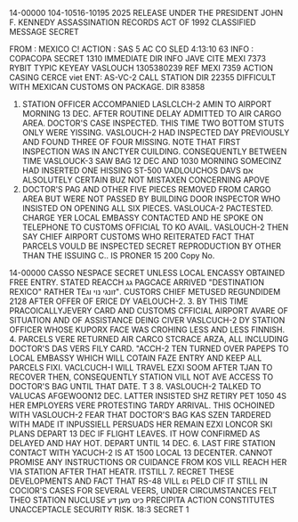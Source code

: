 14-00000
104-10516-10195 2025 RELEASE UNDER THE PRESIDENT JOHN F. KENNEDY ASSASSINATION RECORDS ACT OF 1992
CLASSIFIED MESSAGE
SECRET

FROM : MEXICO C!
ACTION : SAS 5 AC CO SLED 4:13:10 63
INFO : COPACOPA
SECRET 1310
IMMEDIATE DIR INFO JAVE CITE MEXI 7373
RYBIT TYPIC KEYEAY VASLOUCH 1305380239
REF MEXI 7359
ACTION CASING CERCE
viet ENT: AS-VC-2 CALL STATION
DIR 22355 DIFFICULT WITH MEXICAN CUSTOMS ON
PACKAGE.
DIR 83858

1. STATION OFFICER ACCOMPANIED LASLCLCH-2 AMIN TO AIRPORT
MORNING 13 DEC. AFTER ROUTINE DELAY ADMITTED TO AIR CARGO
AREA. DOCTOR'S CASE INSPECTED. THIS TIME TWO BOTTOM STUTS
ONLY WERE YISSING. VASLOUCH-2 HAD INSPECTED DAY PREVIOUSLY AND
FOUND THREE OF FOUR MISSING. NOTE THAT FIRST INSPECTION WAS IN
ANCTYER CUILDING. CONSEQUENTLY BETWEEN TIME VASLOUCK-3 SAW
BAG 12 DEC AND 1030 MORNING SOMECINZ HAD INSERTED ONE HISSING ST-500
VADLOUCHOS DAVS אם ALSOLUTELY CERTAIN BUZ NOT MISTAXEN CONCERNING
APOVE
2. DOCTOR'S PAG AND OTHER FIVE PIECES REMOVED FROM CARGO
AREA BUT WERE NOT PASSED BY BUILDING DOOR INSPECTOR WHO INSISTED
ON OPENING ALL SIX PIECES. VASLOUCA-2 PACTESTED. CHARGE YER
LOCAL EMBASSY CONTACTED AND HE SPOKE ON TELEPHONE TO CUSTOMS
OFFICIAL TO KO AVAIL. VASLOUCH-2 THEN SAY CHIEF AIRPORT
CUSTOMS WHO REITERATED FACT THAT PARCELS VOULD BE INSPECTED
SECRET
REPRODUCTION BY OTHER THAN THE ISSUING C.. IS PRONER 15 200
Copy No.

14-00000
CASSO NESPACE
SECRET
UNLESS LOCAL ENCASSY OBTAINED FREE ENTRY. STATED REACCH גג
PAGCACE ARRIVED "DESTINATION REXICO" RATHER TEזונגי נוי וג".
CUSTORS CHIEF METUSED REGUNDIDEM 2128 AFTER OFFER OF ERICE DY
VAELOUCH-2.
3. BY THIS TIME PRACOICALLYJEVERY CARD AND CUSTOMS CFFICIAL
AIRPORT AVARE OF SITUATION AND OF ASSISTANCE DEING CIVER
VASLCUCH-2 DY STATION OFFICER WHOSE KUPORX FACE WAS CROHING
LESS AND LESS FINNISH.
4. PARCELS VERE RETURNED AIR CARCO STCRACE ARZA, ALL
INCLUDING DOCTOR'S DAS VERS FILY CARD. "ACCH-2 TEN
TURNED OVER PAPEPS TO LOCAL EMBASSY WHICH WILL COTAIN FAZE
ENTRY AND KEEP ALL PARCELS FIXI. VACLCUCH-I WILL TRAVEL EZXI SOOM
AFTER TJAN TO RECOVER THEN, CONSEQUENTLY STATION VILL NOT AVE
ACCESS TO DOCTOR'S BAG UNTIL THAT DATE.
T
3
8. VASLOUCH-2 TALKED TO VALUCAS AFGEWOON12 DEC.
LATTER INSISTED SHZ RETIRY PET 1050 4S HER
EMPLOYERS VERE PROTESTING TARDY ARRIVAL.
THIS OCHOINED WITH VASLOUCH-2 FEAR THAT DOCTOR'S BAG KAS SZEN
TARDERED WITH MADE IT INPUSSIELL PERSUADS HER REMAIN EZXI LONCOR
SKI PLANS DEPART 13 DEC IF FLIGHT LEAVES. IT HOW CONFIRMED AS
DELAYED AND HAY HOT. DEPART UNTIL 14 DEC.
6. LAST FIRE STATION CONTACT WITH YACUCH-2 IS AT 1500
LOCAL 13 DECENTER. CANNOT PROMISE ANY INSTRUCTIONS OR CUIDANCE
FROM KOS VILL REACH HER VIA STATION AFTER THAT HEATR.
ITSTILL
7. RECRET THESE DEVELOPMENTS AND FACT THAT RS-48 VILL ει
PELD CIF IT STILL IN COCIOR'S CASES FOR SEVERAL VEERS, UNDER
CIRCUMSTANCES FELT THEO STATION NUCLUSE כיט מען דע PRECIPITA
ACTION CONSTITUTES UNACCEPTACLE SECURITY RISK.
18:3
SECRET
1
